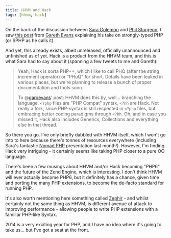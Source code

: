 ```yaml
---
title: HHVM and Hack
tags: [hhvm, hack]
---
```

On the back of the discussion between [Sara Golemon](https://twitter.com/saramg) and [Phil Sturgeon](https://twitter.com/philsturgeon), I saw [this post](http://blog.garoevans.com/2014/01/20/maybe-php-needs-a-brother-sphp/) from [Gareth Evans](https://twitter.com/garoevans) explaining his take on strongly-typed PHP (or SPHP as he calls it).

And yet, this already exists, albeit unreleased, officially unannounced and unfinished as of yet. Hack is a product from the HHVM team, and this is what Sara had to say about it (spanning a few tweets to me and Gareth):

> Yeah, Hack is sorta PHP++, which I like to call PHQ (after the string increment operator) or "PHuQ" for short. Details have been leaked in various places, but we're planning to release a bunch of proper documentation and tools soon.
> 
> To @[garoevans](https://twitter.com/garoevans)' post: HHVM does this by, well... branching the language. `<?php` files are "PHP Compat" syntax, `<?hh` are Hack. Not really a fork, since PHP-syntax is still respected in `<?php` files, but embracing better coding paradigms through `<?hh`. Oh, and in case you missed it, Hack also includes Generics, Collections and everything else in that thread.

So there you go. I've only briefly dabbled with HHVM itself, which I won't go into to here because there's tonnes of resources everywhere (including Sara's fantastic [Nomad PHP](http://nomadphp.com/) presentation last month!). However, I'm finding Hack very intriguing - it certainly seems like taking PHP closer to a pure OO language.

There's been a few musings about HHVM and/or Hack becoming "PHP6" and the future of the Zend Engine, which is interesting. I don't think HHVM will ever actually become PHP6, but it definitely has a chance, given time and porting the many PHP extensions, to become the de-facto standard for running PHP.

It's also worth mentioning here something called [Zephir](http://zephir-lang.com/) - and whilst certainly not the same thing as HHVM, is different avenue of attack to improving performance - allowing people to write PHP extensions with a familiar PHP-like Syntax.

2014 is a very exciting year for PHP, and I have no idea where it's going to take us... but I've got a seat at the front.
